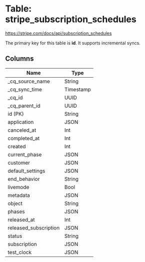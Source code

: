 # Table: stripe_subscription_schedules

https://stripe.com/docs/api/subscription_schedules

The primary key for this table is **id**.
It supports incremental syncs.

## Columns

| Name          | Type          |
| ------------- | ------------- |
|_cq_source_name|String|
|_cq_sync_time|Timestamp|
|_cq_id|UUID|
|_cq_parent_id|UUID|
|id (PK)|String|
|application|JSON|
|canceled_at|Int|
|completed_at|Int|
|created|Int|
|current_phase|JSON|
|customer|JSON|
|default_settings|JSON|
|end_behavior|String|
|livemode|Bool|
|metadata|JSON|
|object|String|
|phases|JSON|
|released_at|Int|
|released_subscription|JSON|
|status|String|
|subscription|JSON|
|test_clock|JSON|